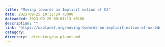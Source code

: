 ```yaml
---
title: "Moving towards an Implicit notion of UX"
date: 2023-09-25 10:32:24 +0000
dateadded: 2023-09-26 00:01:13 +0100
description: ""
link: "https://uxplanet.org/moving-towards-an-implicit-notion-of-ux-3de8ad3e587?source=rss----819cc2aaeee0---4"
category:
directory: _directory/ux-planet.md
---
```

